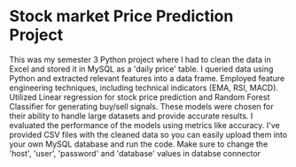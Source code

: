 # Stock market Price Prediction Project

This was my semester 3 Python project where I had to clean the data in Excel and stored it in MySQL as a 'daily price' table. 
I queried data using Python and extracted relevant features into a data frame. 
Employed feature engineering techniques, including technical indicators (EMA, RSI, MACD). 
Utilized Linear regression for stock price prediction and Random Forest Classifier for generating buy/sell signals. 
These models were chosen for their ability to handle large datasets and provide accurate results. 
I evaluated the performance of the models using metrics like accuracy.
I've provided CSV files with the cleaned data so you can easily upload them into your own MySQL database and run the code. 
Make sure to change the 'host', 'user', 'password' and 'database' values in databse connector 
